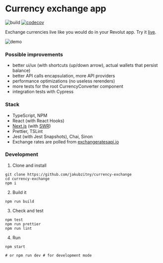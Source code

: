 # Currency exchange app

![build](https://github.com/jakubzitny/currency-exchange/workflows/build/badge.svg) [![codecov](https://codecov.io/gh/jakubzitny/currency-exchange/branch/master/graph/badge.svg)](https://codecov.io/gh/jakubzitny/currency-exchange)

Exchange currencies live like you would do in your Revolut app. Try it [live](https://currency-exchange.jakubzitny.now.sh/).

![demo](https://user-images.githubusercontent.com/3315662/81607806-924c1c00-93d5-11ea-859a-fb4f5111efd5.gif)


### Possible improvements

- better ui/ux (with shortcuts (up/down arrow), actual wallets that persist balance)
- better API calls encapsulation, more API providers
- performance optimizations (no useless rerenders)
- more tests for the root CurrencyConverter component
- integration tests with Cypress

### Stack

- TypeScript, NPM
- React (with React Hooks)
- [Next.js](https://nextjs.org/) (with [SWR](https://swr.now.sh/))
- Prettier, TSLint
- Jest (with Jest Snapshots), Chai, Sinon
- Exchange rates are polled from [exchangeratesapi.io](https://exchangeratesapi.io/)


### Development

1. Clone and install

```
git clone https://github.com/jakubzitny/currency-exchange
cd currency-exchange
npm i
```

2. Build it

```
npm run build
```

3. Check and test

```
npm test
npm run prettier
npm run lint
```

4. Run

```
npm start

# or npm run dev # for development mode
```
